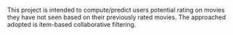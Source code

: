 This project is intended to compute/predict users potential rating on movies they have not seen based on their previously rated movies. The approached adopted is item-based collaborative filtering.
